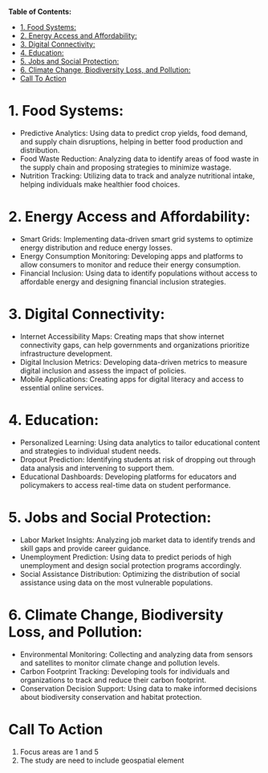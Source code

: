 **Table of Contents:**
- [1. Food Systems:](#1-food-systems)
- [2. Energy Access and Affordability:](#2-energy-access-and-affordability)
- [3. Digital Connectivity:](#3-digital-connectivity)
- [4. Education:](#4-education)
- [5. Jobs and Social Protection:](#5-jobs-and-social-protection)
- [6. Climate Change, Biodiversity Loss, and Pollution:](#6-climate-change-biodiversity-loss-and-pollution)
- [Call To Action](#call-to-action)


# 1. Food Systems:
- Predictive Analytics: Using data to predict crop yields, food demand, and supply chain disruptions, helping in better food production and distribution.
- Food Waste Reduction: Analyzing data to identify areas of food waste in the supply chain and proposing strategies to minimize wastage.
- Nutrition Tracking: Utilizing data to track and analyze nutritional intake, helping individuals make healthier food choices.


# 2. Energy Access and Affordability:
- Smart Grids: Implementing data-driven smart grid systems to optimize energy distribution and reduce energy losses.
- Energy Consumption Monitoring: Developing apps and platforms to allow consumers to monitor and reduce their energy consumption.
- Financial Inclusion: Using data to identify populations without access to affordable energy and designing financial inclusion strategies.

# 3. Digital Connectivity:
- Internet Accessibility Maps: Creating maps that show internet connectivity gaps, can help governments and organizations prioritize infrastructure development.
- Digital Inclusion Metrics: Developing data-driven metrics to measure digital inclusion and assess the impact of policies.
- Mobile Applications: Creating apps for digital literacy and access to essential online services.

# 4. Education:
- Personalized Learning: Using data analytics to tailor educational content and strategies to individual student needs.
- Dropout Prediction: Identifying students at risk of dropping out through data analysis and intervening to support them.
- Educational Dashboards: Developing platforms for educators and policymakers to access real-time data on student performance.

# 5. Jobs and Social Protection:
- Labor Market Insights: Analyzing job market data to identify trends and skill gaps and provide career guidance.
- Unemployment Prediction: Using data to predict periods of high unemployment and design social protection programs accordingly.
- Social Assistance Distribution: Optimizing the distribution of social assistance using data on the most vulnerable populations.

# 6. Climate Change, Biodiversity Loss, and Pollution:
- Environmental Monitoring: Collecting and analyzing data from sensors and satellites to monitor climate change and pollution levels.
- Carbon Footprint Tracking: Developing tools for individuals and organizations to track and reduce their carbon footprint.
- Conservation Decision Support: Using data to make informed decisions about biodiversity conservation and habitat protection.

# Call To Action
1. Focus areas are 1 and 5
2. The study are need to include geospatial element